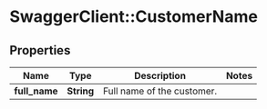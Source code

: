 # SwaggerClient::CustomerName

## Properties
Name | Type | Description | Notes
------------ | ------------- | ------------- | -------------
**full_name** | **String** | Full name of the customer. | 

